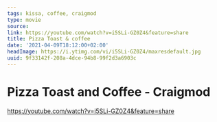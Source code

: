 ```yaml
---
tags: kissa, coffee, craigmod
type: movie
source:
link: https://youtube.com/watch?v=i5SLi-GZ0Z4&feature=share
title: Pizza Toast & coffee
date: '2021-04-09T18:12:00+02:00'
headImage: https://i.ytimg.com/vi/i5SLi-GZ0Z4/maxresdefault.jpg
uuid: 9f33142f-208a-4dce-94b8-99f2d3a6903c
---
```


# Pizza Toast and Coffee - Craigmod
https://youtube.com/watch?v=i5SLi-GZ0Z4&feature=share
